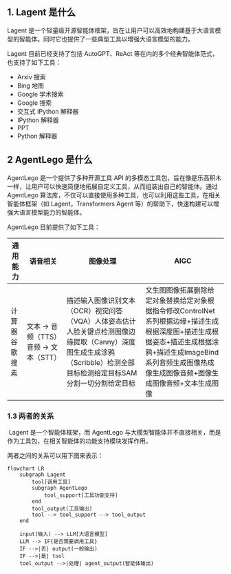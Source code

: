 ## 1. Lagent 是什么

Lagent 是一个轻量级开源智能体框架，旨在让用户可以高效地构建基于大语言模型的智能体。同时它也提供了一些典型工具以增强大语言模型的能力。

Lagent 目前已经支持了包括 AutoGPT、ReAct 等在内的多个经典智能体范式，也支持了如下工具：

- Arxiv 搜索
- Bing 地图
- Google 学术搜索
- Google 搜索
- 交互式 IPython 解释器
- IPython 解释器
- PPT
- Python 解释器

## 2 AgentLego 是什么

AgentLego 是一个提供了多种开源工具 API 的多模态工具包，旨在像是乐高积木一样，让用户可以快速简便地拓展自定义工具，从而组装出自己的智能体。通过 AgentLego 算法库，不仅可以直接使用多种工具，也可以利用这些工具，在相关智能体框架（如 Lagent，Transformers Agent 等）的帮助下，快速构建可以增强大语言模型能力的智能体。

AgentLego 目前提供了如下工具：

| 通用能力       | 语音相关                               | 图像处理                                                     | AIGC                                                         |
| -------------- | -------------------------------------- | ------------------------------------------------------------ | ------------------------------------------------------------ |
| 计算器谷歌搜素 | 文本 -> 音频（TTS）音频 -> 文本（STT） | 描述输入图像识别文本（OCR）视觉问答（VQA）人体姿态估计人脸关键点检测图像边缘提取（Canny）深度图生成生成涂鸦（Scribble）检测全部目标检测给定目标SAM分割一切分割给定目标 | 文生图图像拓展删除给定对象替换给定对象根据指令修改ControlNet 系列根据边缘+描述生成根据深度图+描述生成根据姿态+描述生成根据涂鸦+描述生成ImageBind 系列音频生成图像热成像生成图像音频+图像生成图像音频+文本生成图像 |

### 1.3 两者的关系

​	Lagent 是一个智能体框架，而 AgentLego 与大模型智能体并不直接相关，而是作为工具包，在相关智能体的功能支持模块发挥作用。

两者之间的关系可以用下图来表示：

```
flowchart LR
    subgraph Lagent
        tool[调用工具]
        subgraph AgentLego
            tool_support[工具功能支持]
        end
        tool_output(工具输出)
        tool --> tool_support --> tool_output
    end

    input(输入) --> LLM[大语言模型]
    LLM --> IF{是否需要调用工具}
    IF -->|否| output(一般输出)
    IF -->|是| tool
    tool_output -->|处理| agent_output(智能体输出)
```